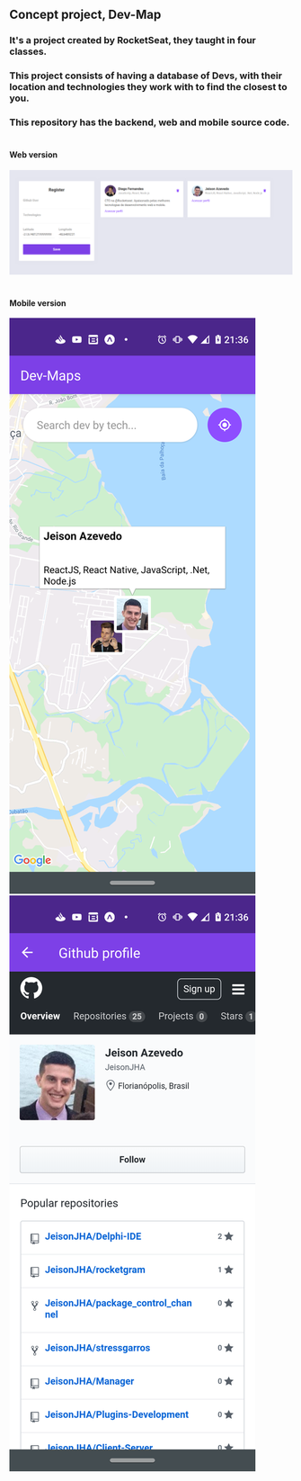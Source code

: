 ## Concept project, Dev-Map

### It's a project created by RocketSeat, they taught in four classes.

### This project consists of having a database of Devs, with their location and technologies they work with to find the closest to you.

### This repository has the backend, web and mobile source code.

#

#### Web version

![Web Version](./.images/Web-Dev-Maps.png?raw=true "Web Version")

#

#### Mobile version

![Alt text](./.images/mobile-main.png?raw=true "Main screen mobile")
![Alt text](./.images/mobile-profile.png?raw=true "Profile screen mobile")
